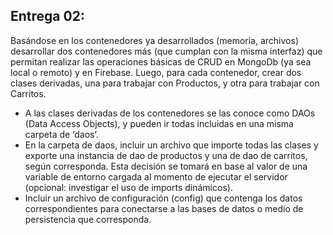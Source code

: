 ## Entrega 02:
Basándose en los contenedores ya desarrollados (memoria, archivos) desarrollar dos contenedores más (que cumplan con la misma interfaz) que permitan realizar las operaciones básicas de CRUD en MongoDb (ya sea local o remoto) y en Firebase. Luego, para cada contenedor, crear dos clases derivadas, una para trabajar con Productos, y otra para trabajar con Carritos.


- A las clases derivadas de los contenedores se las conoce como DAOs (Data Access Objects), y pueden ir todas incluidas en una misma carpeta de ‘daos’.
- En la carpeta de daos, incluir un archivo que importe todas las clases y exporte una instancia de dao de productos y una de dao de carritos, según corresponda. Esta decisión se tomará en base al valor de una variable de entorno cargada al momento de ejecutar el servidor (opcional: investigar el uso de imports dinámicos).
- Incluir un archivo de configuración (config) que contenga los datos correspondientes para conectarse a las bases de datos o medio de persistencia que corresponda.

